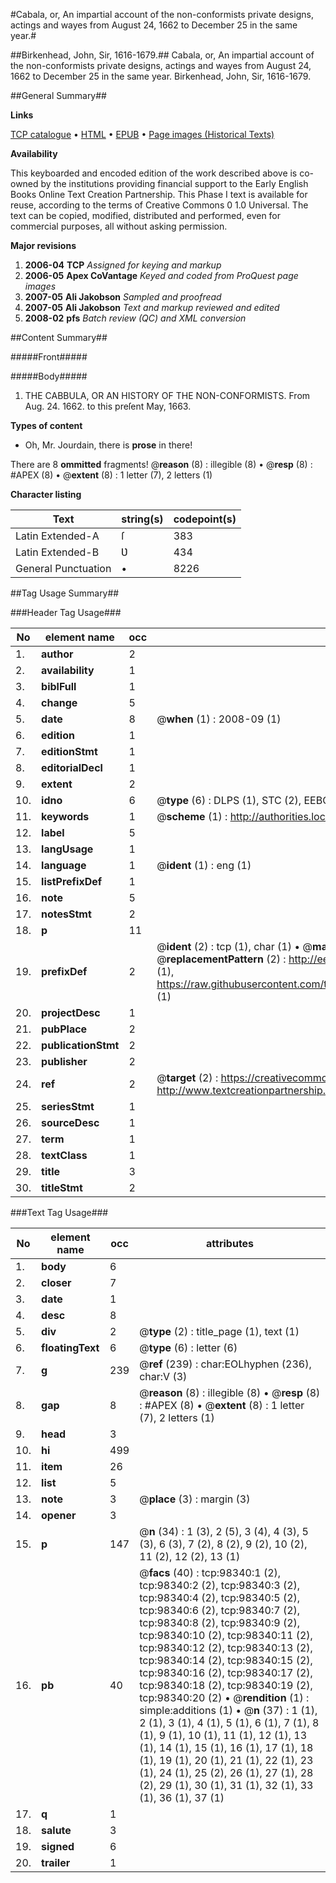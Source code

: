 #Cabala, or, An impartial account of the non-conformists private designs, actings and wayes from August 24, 1662 to December 25 in the same year.#

##Birkenhead, John, Sir, 1616-1679.##
Cabala, or, An impartial account of the non-conformists private designs, actings and wayes from August 24, 1662 to December 25 in the same year.
Birkenhead, John, Sir, 1616-1679.

##General Summary##

**Links**

[TCP catalogue](http://www.ota.ox.ac.uk/tcp/)  • 
[HTML](http://tei.it.ox.ac.uk/tcp/Texts-HTML/free/A28/A28205.html)  • 
[EPUB](http://tei.it.ox.ac.uk/tcp/Texts-EPUB/free/A28/A28205.epub) • 
[Page images (Historical Texts)](https://data.historicaltexts.jisc.ac.uk/view?pubId=eebo-13174429e&pageId=eebo-13174429e-98340-1)

**Availability**

This keyboarded and encoded edition of the
	       work described above is co-owned by the institutions
	       providing financial support to the Early English Books
	       Online Text Creation Partnership. This Phase I text is
	       available for reuse, according to the terms of Creative
	       Commons 0 1.0 Universal. The text can be copied,
	       modified, distributed and performed, even for
	       commercial purposes, all without asking permission.

**Major revisions**

1. __2006-04__ __TCP__ *Assigned for keying and markup*
1. __2006-05__ __Apex CoVantage__ *Keyed and coded from ProQuest page images*
1. __2007-05__ __Ali Jakobson__ *Sampled and proofread*
1. __2007-05__ __Ali Jakobson__ *Text and markup reviewed and edited*
1. __2008-02__ __pfs__ *Batch review (QC) and XML conversion*

##Content Summary##

#####Front#####

#####Body#####

1. THE CABBULA, OR AN HISTORY OF THE NON-CONFORMISTS. From Aug. 24. 1662. to this preſent May, 1663.

**Types of content**

  * Oh, Mr. Jourdain, there is **prose** in there!

There are 8 **ommitted** fragments! 
 @__reason__ (8) : illegible (8)  •  @__resp__ (8) : #APEX (8)  •  @__extent__ (8) : 1 letter (7), 2 letters (1)

**Character listing**


|Text|string(s)|codepoint(s)|
|---|---|---|
|Latin Extended-A|ſ|383|
|Latin Extended-B|Ʋ|434|
|General Punctuation|•|8226|

##Tag Usage Summary##

###Header Tag Usage###

|No|element name|occ|attributes|
|---|---|---|---|
|1.|__author__|2||
|2.|__availability__|1||
|3.|__biblFull__|1||
|4.|__change__|5||
|5.|__date__|8| @__when__ (1) : 2008-09 (1)|
|6.|__edition__|1||
|7.|__editionStmt__|1||
|8.|__editorialDecl__|1||
|9.|__extent__|2||
|10.|__idno__|6| @__type__ (6) : DLPS (1), STC (2), EEBO-CITATION (1), OCLC (1), VID (1)|
|11.|__keywords__|1| @__scheme__ (1) : http://authorities.loc.gov/ (1)|
|12.|__label__|5||
|13.|__langUsage__|1||
|14.|__language__|1| @__ident__ (1) : eng (1)|
|15.|__listPrefixDef__|1||
|16.|__note__|5||
|17.|__notesStmt__|2||
|18.|__p__|11||
|19.|__prefixDef__|2| @__ident__ (2) : tcp (1), char (1)  •  @__matchPattern__ (2) : ([0-9\-]+):([0-9IVX]+) (1), (.+) (1)  •  @__replacementPattern__ (2) : http://eebo.chadwyck.com/downloadtiff?vid=$1&page=$2 (1), https://raw.githubusercontent.com/textcreationpartnership/Texts/master/tcpchars.xml#$1 (1)|
|20.|__projectDesc__|1||
|21.|__pubPlace__|2||
|22.|__publicationStmt__|2||
|23.|__publisher__|2||
|24.|__ref__|2| @__target__ (2) : https://creativecommons.org/publicdomain/zero/1.0/ (1), http://www.textcreationpartnership.org/docs/. (1)|
|25.|__seriesStmt__|1||
|26.|__sourceDesc__|1||
|27.|__term__|1||
|28.|__textClass__|1||
|29.|__title__|3||
|30.|__titleStmt__|2||


###Text Tag Usage###

|No|element name|occ|attributes|
|---|---|---|---|
|1.|__body__|6||
|2.|__closer__|7||
|3.|__date__|1||
|4.|__desc__|8||
|5.|__div__|2| @__type__ (2) : title_page (1), text (1)|
|6.|__floatingText__|6| @__type__ (6) : letter (6)|
|7.|__g__|239| @__ref__ (239) : char:EOLhyphen (236), char:V (3)|
|8.|__gap__|8| @__reason__ (8) : illegible (8)  •  @__resp__ (8) : #APEX (8)  •  @__extent__ (8) : 1 letter (7), 2 letters (1)|
|9.|__head__|3||
|10.|__hi__|499||
|11.|__item__|26||
|12.|__list__|5||
|13.|__note__|3| @__place__ (3) : margin (3)|
|14.|__opener__|3||
|15.|__p__|147| @__n__ (34) : 1 (3), 2 (5), 3 (4), 4 (3), 5 (3), 6 (3), 7 (2), 8 (2), 9 (2), 10 (2), 11 (2), 12 (2), 13 (1)|
|16.|__pb__|40| @__facs__ (40) : tcp:98340:1 (2), tcp:98340:2 (2), tcp:98340:3 (2), tcp:98340:4 (2), tcp:98340:5 (2), tcp:98340:6 (2), tcp:98340:7 (2), tcp:98340:8 (2), tcp:98340:9 (2), tcp:98340:10 (2), tcp:98340:11 (2), tcp:98340:12 (2), tcp:98340:13 (2), tcp:98340:14 (2), tcp:98340:15 (2), tcp:98340:16 (2), tcp:98340:17 (2), tcp:98340:18 (2), tcp:98340:19 (2), tcp:98340:20 (2)  •  @__rendition__ (1) : simple:additions (1)  •  @__n__ (37) : 1 (1), 2 (1), 3 (1), 4 (1), 5 (1), 6 (1), 7 (1), 8 (1), 9 (1), 10 (1), 11 (1), 12 (1), 13 (1), 14 (1), 15 (1), 16 (1), 17 (1), 18 (1), 19 (1), 20 (1), 21 (1), 22 (1), 23 (1), 24 (1), 25 (2), 26 (1), 27 (1), 28 (2), 29 (1), 30 (1), 31 (1), 32 (1), 33 (1), 36 (1), 37 (1)|
|17.|__q__|1||
|18.|__salute__|3||
|19.|__signed__|6||
|20.|__trailer__|1||
